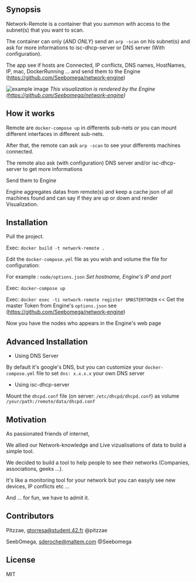 [logo]: http://img15.hostingpics.net/pics/344966example.png "example"

## Synopsis

Network-Remote is a container that you summon with access to the subnet(s) that you want to scan.

The container can only (_AND ONLY_) send an `arp -scan` on his subnet(s) and ask for more informations to isc-dhcp-server or DNS server (With configuration).

The app see if hosts are Connected, IP conflicts, DNS names, HostNames, IP, mac, DockerRunning ... and send them to the Engine (https://github.com/Seebomega/network-engine)

![example image][logo]
*This visualization is rendered by the Engine (https://github.com/Seebomega/network-engine)*

## How it works

Remote are `docker-compose up` in differents sub-nets or you can mount different interfaces in different sub-nets.

After that, the remote can ask `arp -scan` to see your differents machines connected.

The remote also ask (with configuration) DNS server and/or isc-dhcp-server to get more informations

Send them to Engine

Engine aggregates datas from remote(s) and keep a cache json of all machines found and can say if they are up or down and render Visualization.


## Installation

Pull the project.

Exec: `docker build -t network-remote .`

Edit the `docker-compose.yml` file as you wish and volume the file for configuration:

For example : `node/options.json` *Set hostname, Engine's IP and port*

Exec: `docker-compose up`

Exec: `docker exec -ti network-remote register $MASTERTOKEN` << Get the master Token from Engine's `options.json` see (https://github.com/Seebomega/network-engine)

Now you have the nodes who appears in the Engine's web page

## Advanced Installation

- Using DNS Server

By default it's google's DNS, but you can customize your `docker-compose.yml` file to set `dns: x.x.x.x` your own DNS server

- Using isc-dhcp-server

Mount the `dhcpd.conf` file (on server: `/etc/dhcpd/dhcpd.conf`) as volume `/your/path:/remote/data/dhcpd.conf`


## Motivation

As passionated friends of internet, 

We allied our Network-knowledge and Live vizualisations of data to build a simple tool.

We decided to build a tool to help people to see their networks (Companies, associations, geeks ...). 

It's like a monitoring tool for your network but you can easyly see new devices, IP conflicts etc ...

And ... for fun, we have to admit it.



## Contributors

Pitzzae, gtorresa@student.42.fr @pitzzae

SeebOmega, sderoche@maltem.com  @Seebomega


## License

MIT
